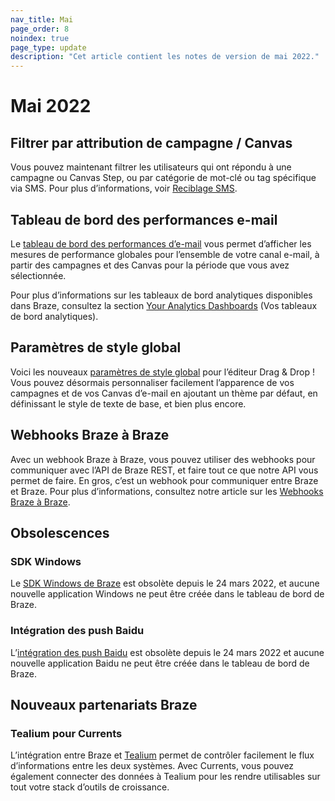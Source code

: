 ```yaml
---
nav_title: Mai
page_order: 8
noindex: true
page_type: update
description: "Cet article contient les notes de version de mai 2022."
---
```


# Mai 2022

## Filtrer par attribution de campagne / Canvas
Vous pouvez maintenant filtrer les utilisateurs qui ont répondu à une campagne ou Canvas Step, ou par catégorie de mot-clé ou tag spécifique via SMS. Pour plus d’informations, voir [Reciblage SMS][8].

## Tableau de bord des performances e-mail
Le [tableau de bord des performances d’e-mail][1] vous permet d’afficher les mesures de performance globales pour l’ensemble de votre canal e-mail, à partir des campagnes et des Canvas pour la période que vous avez sélectionnée.

Pour plus d’informations sur les tableaux de bord analytiques disponibles dans Braze, consultez la section [Your Analytics Dashboards][2] (Vos tableaux de bord analytiques).

## Paramètres de style global

Voici les nouveaux [paramètres de style global][3] pour l’éditeur Drag & Drop ! Vous pouvez désormais personnaliser facilement l’apparence de vos campagnes et de vos Canvas d’e-mail en ajoutant un thème par défaut, en définissant le style de texte de base, et bien plus encore.

## Webhooks Braze à Braze
Avec un webhook Braze à Braze, vous pouvez utiliser des webhooks pour communiquer avec l’API de Braze REST, et faire tout ce que notre API vous permet de faire. En gros, c’est un webhook pour communiquer entre Braze et Braze. Pour plus d’informations, consultez notre article sur les [Webhooks Braze à Braze][4].

## Obsolescences

### SDK Windows
Le [SDK Windows de Braze][6] est obsolète depuis le 24 mars 2022, et aucune nouvelle application Windows ne peut être créée dans le tableau de bord de Braze. 

### Intégration des push Baidu
L’[intégration des push Baidu][7] est obsolète depuis le 24 mars 2022 et aucune nouvelle application Baidu ne peut être créée dans le tableau de bord de Braze. 

## Nouveaux partenariats Braze

### Tealium pour Currents

L’intégration entre Braze et [Tealium][5] permet de contrôler facilement le flux d’informations entre les deux systèmes. Avec Currents, vous pouvez également connecter des données à Tealium pour les rendre utilisables sur tout votre stack d’outils de croissance.


[1]: {{site.baseurl}}/user_guide/data_and_analytics/your_analytics_dashboards/
[2]: {{site.baseurl}}/user_guide/data_and_analytics/your_analytics_dashboards/understanding_your_app_usage_data/
[3]: {{site.baseurl}}/user_guide/message_building_by_channel/email/drag_and_drop/dnd_email_style_settings/
[4]: {{site.baseurl}}/user_guide/message_building_by_channel/webhooks/braze_to_braze_webhooks/
[5]: {{site.baseurl}}/partners/data_and_infrastructure_agility/customer_data_platform/tealium/tealium_for_currents/
[6]: {{site.baseurl}}/developer_guide/platform_integration_guides/windows_universal/initial_sdk_setup/
[7]: {{site.baseurl}}/developer_guide/platform_integration_guides/android/push_notifications/android/integration/baidu_integration/
[8]: {{site.baseurl}}/user_guide/message_building_by_channel/sms/campaign/retargeting/